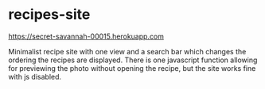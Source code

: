 # recipes-site
https://secret-savannah-00015.herokuapp.com

Minimalist recipe site with one view and a search bar which changes the ordering the recipes are displayed.
There is one javascript function allowing for previewing the photo without opening the recipe, but the site works fine with js disabled. 
